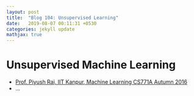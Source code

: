 ```yaml
---
layout: post
title:  "Blog 104: Unsupervised Learning"
date:   2019-08-07 00:11:31 +0530
categories: jekyll update
mathjax: true
---
```


# Unsupervised Machine Learning

- [Prof. Piyush Rai, IIT Kanpur, Machine Learning CS771A Autumn 2016](https://www.cse.iitk.ac.in/users/piyush/courses/ml_autumn16/ML.html)
- ...